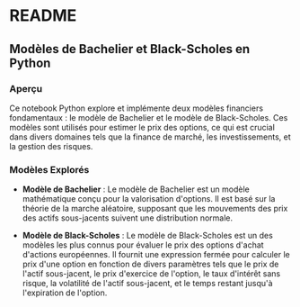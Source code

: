 # README

## Modèles de Bachelier et Black-Scholes en Python

### Aperçu

Ce notebook Python explore et implémente deux modèles financiers fondamentaux : le modèle de Bachelier et le modèle de Black-Scholes. Ces modèles sont utilisés pour estimer le prix des options, ce qui est crucial dans divers domaines tels que la finance de marché, les investissements, et la gestion des risques.

### Modèles Explorés

- **Modèle de Bachelier** : 
  Le modèle de Bachelier est un modèle mathématique conçu pour la valorisation d'options. Il est basé sur la théorie de la marche aléatoire, supposant que les mouvements des prix des actifs sous-jacents suivent une distribution normale.

- **Modèle de Black-Scholes** : 
  Le modèle de Black-Scholes est un des modèles les plus connus pour évaluer le prix des options d'achat d'actions européennes. Il fournit une expression fermée pour calculer le prix d'une option en fonction de divers paramètres tels que le prix de l'actif sous-jacent, le prix d'exercice de l'option, le taux d'intérêt sans risque, la volatilité de l'actif sous-jacent, et le temps restant jusqu'à l'expiration de l'option.
